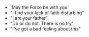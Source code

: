- 'May the Force be with you'
- "I find your lack of faith disturbing"
- "I am your father"
- "Do or do not. There is no try"
- "I've got a bad feeling about this"
